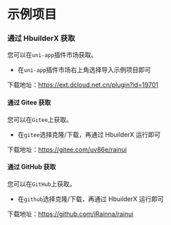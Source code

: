 <script setup>
  import {pathName} from '../components/hooks/usePath'
  pathName.value = ''
 </script>

# 示例项目

### 通过 HbuilderX 获取

您可以在`uni-app`插件市场获取。

- 在`uni-app`插件市场右上角选择导入示例项目即可

下载地址：https://ext.dcloud.net.cn/plugin?id=19701

#### 通过 Gitee 获取

您可以在`Gitee`上获取。

- 在`gitee`选择克隆/下载，再通过 HbuilderX 运行即可

下载地址：https://gitee.com/uv86e/rainui

#### 通过 GitHub 获取

您可以在`GitHub`上获取。

- 在`github`选择克隆/下载，再通过 HbuilderX 运行即可

下载地址：https://github.com/iRainna/rainui

